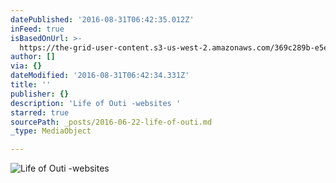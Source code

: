 ```yaml
---
datePublished: '2016-08-31T06:42:35.012Z'
inFeed: true
isBasedOnUrl: >-
  https://the-grid-user-content.s3-us-west-2.amazonaws.com/369c289b-e5ed-4639-91be-90104eb3e483.jpg
author: []
via: {}
dateModified: '2016-08-31T06:42:34.331Z'
title: ''
publisher: {}
description: 'Life of Outi -websites '
starred: true
sourcePath: _posts/2016-06-22-life-of-outi.md
_type: MediaObject

---
```

![Life of Outi -websites ](https://imgflo.herokuapp.com/graph/vahj1ThiexotieMo/f8b473a073e771e24a545dbceb7720e6/croprotate.jpg?cropheight=1013&cropwidth=1350&degrees=0&input=https%3A%2F%2Fthe-grid-user-content.s3-us-west-2.amazonaws.com%2F6e87d28d-18b8-47b4-a4cb-aca61c497676.jpg&x=0&y=0)